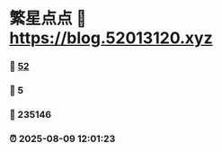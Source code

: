 # 繁星点点 :link: https://blog.52013120.xyz 
### :page_facing_up: [52](https://blog.52013120.xyz/tag.html) 
### :speech_balloon: 5 
### :hibiscus: 235146 
### :alarm_clock: 2025-08-09 12:01:23 
